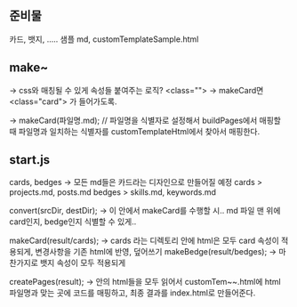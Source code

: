 ## 준비물
카드, 뱃지, ..... 샘플 md, customTemplateSample.html

## make~
-> css와 매칭될 수 있게 속성들 붙여주는 로직? <class="">
-> makeCard면 <class="card"> 가 들어가도록.
<!-- -> 한 파일에 매칭할 요소들 집어넣기
-> 카드 디자인에 맞는 내용들에 맞게 md 파일을 잘 작성했는지? -->
-> makeCard(파일명.md); // 파일명을 식별자로 설정해서 buildPages에서 매핑할 때 파일명과 일치하는 식별자를 customTemplateHtml에서 찾아서 매핑한다.

## start.js
cards, bedges -> 모든 md들은 카드라는 디자인으로 만들어질 예정
cards > projects.md, posts.md
bedges > skills.md, keywords.md


convert(srcDir, destDir); -> 이 안에서 makeCard를 수행할 시.. md 파일 맨 위에 card인지, bedge인지 식별할 수 있게..
<!-- result > cards, bedges
cards > pro~~.html, posts.html
bedges > ~~ -->

makeCard(result/cards); -> cards 라는 디렉토리 안에 html은 모두 card 속성이 적용되게, 변경사항을 기존 html에 반영, 덮어쓰기
makeBedge(result/bedges); -> 마찬가지로 뱃지 속성이 모두 적용되게

createPages(result); -> 안의 html들을 모두 읽어서 customTem~~.html에 html 파일명과 맞는 곳에 코드를 매핑하고, 최종 결과를 index.html로 만들어준다.

<!-- buildPages(); -->
